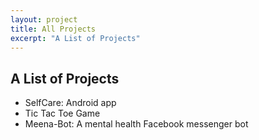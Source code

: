 ```yaml
---
layout: project
title: All Projects
excerpt: "A List of Projects"
---
```


## A List of Projects
* SelfCare: Android app
* Tic Tac Toe Game
* Meena-Bot: A mental health Facebook messenger bot